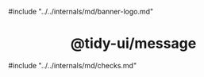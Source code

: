#include "../../internals/md/banner-logo.md"

<h1 align="center">@tidy-ui/message</h1>

#include "../../internals/md/checks.md"
